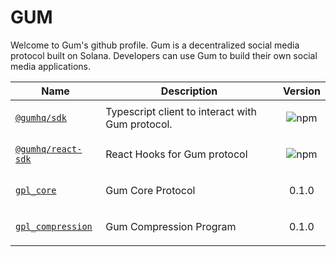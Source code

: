 # GUM

Welcome to Gum's github profile. Gum is a decentralized social media protocol built on Solana. Developers can use Gum to build their own social media applications.




| Name                                                                              | Description                                      | Version                                                                                                   |
| --------------------------------------------------------------------------------- | ------------------------------------------------ | --------------------------------------------------------------------------------------------------------- |
| [`@gumhq/sdk`](https://github.com/gumhq/sdk/tree/master/packages/gpl-core)        | Typescript client to interact with Gum protocol. | <p align="center"><img alt="npm" src="https://img.shields.io/npm/v/@gumhq/sdk?color=%23d45bff"></p>       |
| [`@gumhq/react-sdk`](https://github.com/gumhq/sdk/tree/master/packages/react-sdk) | React Hooks for Gum protocol                     | <p align="center"><img alt="npm" src="https://img.shields.io/npm/v/@gumhq/react-sdk?color=%23d45bff"></p> |
 [`gpl_core`](https://github.com/gumhq/gpl/tree/master/programs/gpl_core) | Gum Core Protocol                     | <p align="center"> 0.1.0 </p> |
 [`gpl_compression`](https://github.com/gumhq/gpl/tree/master/programs/gpl_compression) | Gum Compression Program                    | <p align="center"> 0.1.0 </p> |
